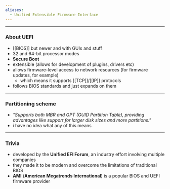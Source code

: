 ```yaml
---
aliases:
  - Unified Extensible Firmware Interface
---
```

---

### About UEFI

- [[BIOS]] but newer and with GUIs and stuff
- 32 and 64-bit processor modes
- **Secure Boot**
- extensible (allows for development of plugins, drivers etc)
- allows firmware-level access to network resources (for firmware updates, for example)
	- which means it supports [[TCP]]/[[IP]] protocols
- follows BIOS standards and just expands on them

---

### Partitioning scheme

- _"Supports both MBR and GPT (GUID Partition Table), providing advantages like support for larger disk sizes and more partitions."_
- i have no idea what any of this means

---

### Trivia

- developed by the **Unified EFI Forum**, an industry effort involving multiple companies
- they made it to be modern and overcome the limitations of traditional BIOS
- **AMI** (**American Megatrends International**) is a popular BIOS and UEFI firmware provider